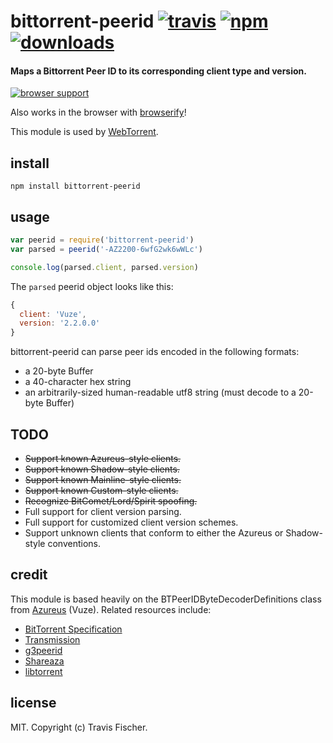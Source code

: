 # bittorrent-peerid [![travis](https://img.shields.io/travis/fisch0920/bittorrent-peerid.svg)](https://travis-ci.org/fisch0920/bittorrent-peerid) [![npm](https://img.shields.io/npm/v/bittorrent-peerid.svg)](https://npmjs.org/package/bittorrent-peerid) [![downloads](https://img.shields.io/npm/dm/bittorrent-peerid.svg)](https://npmjs.org/package/bittorrent-peerid)

#### Maps a Bittorrent Peer ID to its corresponding client type and version.

[![browser support](https://ci.testling.com/fisch0920/bittorrent-peerid.png)](https://ci.testling.com/fisch0920/bittorrent-peerid)

Also works in the browser with [browserify](http://browserify.org/)!

This module is used by [WebTorrent](http://webtorrent.io).

## install

```
npm install bittorrent-peerid
```

## usage

```js
var peerid = require('bittorrent-peerid')
var parsed = peerid('-AZ2200-6wfG2wk6wWLc')

console.log(parsed.client, parsed.version)
```

The `parsed` peerid object looks like this:

```js
{
  client: 'Vuze',
  version: '2.2.0.0'
}
```

bittorrent-peerid can parse peer ids encoded in the following formats:
* a 20-byte Buffer
* a 40-character hex string
* an arbitrarily-sized human-readable utf8 string (must decode to a 20-byte Buffer)

## TODO

* ~~Support known Azureus-style clients.~~
* ~~Support known Shadow-style clients.~~
* ~~Support known Mainline-style clients.~~
* ~~Support known Custom-style clients.~~
* ~~Recognize BitComet/Lord/Spirit spoofing.~~
* Full support for client version parsing.
* Full support for customized client version schemes.
* Support unknown clients that conform to either the Azureus or Shadow-style conventions.

## credit

This module is based heavily on the BTPeerIDByteDecoderDefinitions class from [Azureus](http://sourceforge.net/projects/azureus/) (Vuze). Related resources include:
* [BitTorrent Specification](http://wiki.theory.org/BitTorrentSpecification)
* [Transmission](http://transmission.m0k.org/trac/browser/trunk/libtransmission/clients.c)
* [g3peerid](http://rufus.cvs.sourceforge.net/rufus/Rufus/g3peerid.py?view=log)
* [Shareaza](http://shareaza.svn.sourceforge.net/viewvc/shareaza/trunk/shareaza/BTClient.cpp?view=markup)
* [libtorrent](http://libtorrent.rakshasa.no/browser/trunk/libtorrent/src/torrent/peer/client_list.cc)

## license

MIT. Copyright (c) Travis Fischer.
